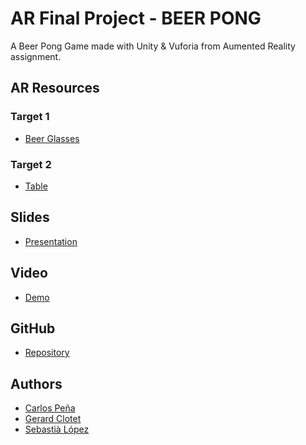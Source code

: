 # AR Final Project - BEER PONG 
A Beer Pong Game made with Unity & Vuforia from Aumented Reality assignment.

## AR Resources
### Target 1
* [Beer Glasses]()
### Target 2
* [Table]()

## Slides
* [Presentation](https://docs.google.com/presentation/d/17Syn5OYOnaQVtpKFO1lcjpLfW3PZOO-FVCG_j9a2rjE/edit?usp=sharing)

## Video
* [Demo](https://youtu.be/ChqBJsNtsgE)

## GitHub
* [Repository](https://github.com/Sebi-Lopez/AR-Final-Project)

## Authors

 * [Carlos Peña](https://github.com/CarlosUPC)
 * [Gerard Clotet](https://github.com/GerardClotet)
 * [Sebastià López](https://github.com/Sebi-Lopez)
